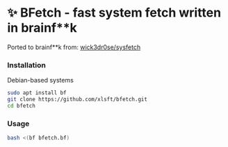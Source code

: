 # ✨ BFetch - fast system fetch written in brainf**k

Ported to brainf**k from: [wick3dr0se/sysfetch](https://github.com/wick3dr0se/sysfetch)

### Installation

Debian-based systems
```bash
sudo apt install bf
git clone https://github.com/xlsft/bfetch.git
cd bfetch
```

### Usage

```bash
bash <(bf bfetch.bf)
```
